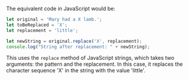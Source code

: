 The equivalent code in JavaScript would be:

```javascript
let original = 'Mary had a X lamb.';
let toBeReplaced = 'X';
let replacement = 'little';

let newString = original.replace('X', replacement);
console.log("String after replacement: " + newString); 
```

This uses the `replace` method of JavaScript strings, which takes two arguments: the pattern and the replacement. In this case, it replaces the character sequence 'X' in the string with the value 'little'.
